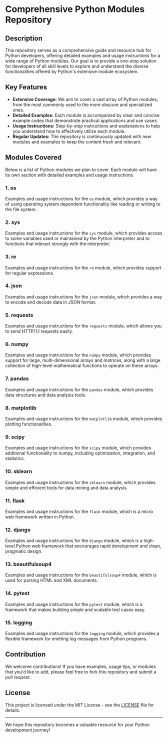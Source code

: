 # Comprehensive Python Modules Repository

## Description
This repository serves as a comprehensive guide and resource hub for Python developers, offering detailed examples and usage instructions for a wide range of Python modules. Our goal is to provide a one-stop solution for developers of all skill levels to explore and understand the diverse functionalities offered by Python's extensive module ecosystem.

## Key Features
- **Extensive Coverage:** We aim to cover a vast array of Python modules, from the most commonly used to the more obscure and specialized ones.
- **Detailed Examples:** Each module is accompanied by clear and concise example codes that demonstrate practical applications and use cases.
- **Usage Instructions:** Step-by-step instructions and explanations to help you understand how to effectively utilize each module.
- **Regular Updates:** The repository is continuously updated with new modules and examples to keep the content fresh and relevant.

## Modules Covered
Below is a list of Python modules we plan to cover. Each module will have its own section with detailed examples and usage instructions.

### 1. os
Examples and usage instructions for the `os` module, which provides a way of using operating system dependent functionality like reading or writing to the file system.

### 2. sys
Examples and usage instructions for the `sys` module, which provides access to some variables used or maintained by the Python interpreter and to functions that interact strongly with the interpreter.

### 3. re
Examples and usage instructions for the `re` module, which provides support for regular expressions.

### 4. json
Examples and usage instructions for the `json` module, which provides a way to encode and decode data in JSON format.

### 5. requests
Examples and usage instructions for the `requests` module, which allows you to send HTTP/1.1 requests easily.

### 6. numpy
Examples and usage instructions for the `numpy` module, which provides support for large, multi-dimensional arrays and matrices, along with a large collection of high-level mathematical functions to operate on these arrays.

### 7. pandas
Examples and usage instructions for the `pandas` module, which provides data structures and data analysis tools.

### 8. matplotlib
Examples and usage instructions for the `matplotlib` module, which provides plotting functionalities.

### 9. scipy
Examples and usage instructions for the `scipy` module, which provides additional functionality to numpy, including optimization, integration, and statistics.

### 10. sklearn
Examples and usage instructions for the `sklearn` module, which provides simple and efficient tools for data mining and data analysis.

### 11. flask
Examples and usage instructions for the `flask` module, which is a micro web framework written in Python.

### 12. django
Examples and usage instructions for the `django` module, which is a high-level Python web framework that encourages rapid development and clean, pragmatic design.

### 13. beautifulsoup4
Examples and usage instructions for the `beautifulsoup4` module, which is used for parsing HTML and XML documents.

### 14. pytest
Examples and usage instructions for the `pytest` module, which is a framework that makes building simple and scalable test cases easy.

### 15. logging
Examples and usage instructions for the `logging` module, which provides a flexible framework for emitting log messages from Python programs.

## Contribution
We welcome contributions! If you have examples, usage tips, or modules that you'd like to add, please feel free to fork this repository and submit a pull request.

## License
This project is licensed under the MIT License - see the [LICENSE](LICENSE) file for details.

---

We hope this repository becomes a valuable resource for your Python development journey!
